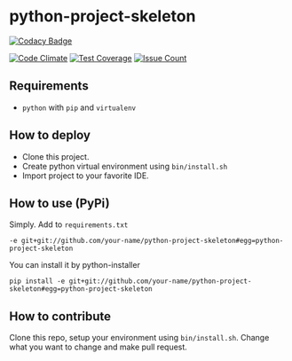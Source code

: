 # python-project-skeleton

[![Codacy Badge](https://api.codacy.com/project/badge/grade/912d75f595c64fbe9e0eebcfeda69992)](https://www.codacy.com/app/pasuder/python-project-skeleton)

[![Code Climate](https://codeclimate.com/github/pasuder/python-project-skeleton/badges/gpa.svg)](https://codeclimate.com/github/pasuder/python-project-skeleton)
[![Test Coverage](https://codeclimate.com/github/pasuder/python-project-skeleton/badges/coverage.svg)](https://codeclimate.com/github/pasuder/python-project-skeleton/coverage)
[![Issue Count](https://codeclimate.com/github/pasuder/python-project-skeleton/badges/issue_count.svg)](https://codeclimate.com/github/pasuder/python-project-skeleton)

## Requirements

* `python` with `pip` and `virtualenv`

## How to deploy

* Clone this project.
* Create python virtual environment using `bin/install.sh`
* Import project to your favorite IDE.

## How to use (PyPi)

Simply. Add to `requirements.txt`

    -e git+git://github.com/your-name/python-project-skeleton#egg=python-project-skeleton

You can install it by python-installer

    pip install -e git+git://github.com/your-name/python-project-skeleton#egg=python-project-skeleton

## How to contribute

Clone this repo, setup your environment using `bin/install.sh`. Change what you want to change and make pull request.

